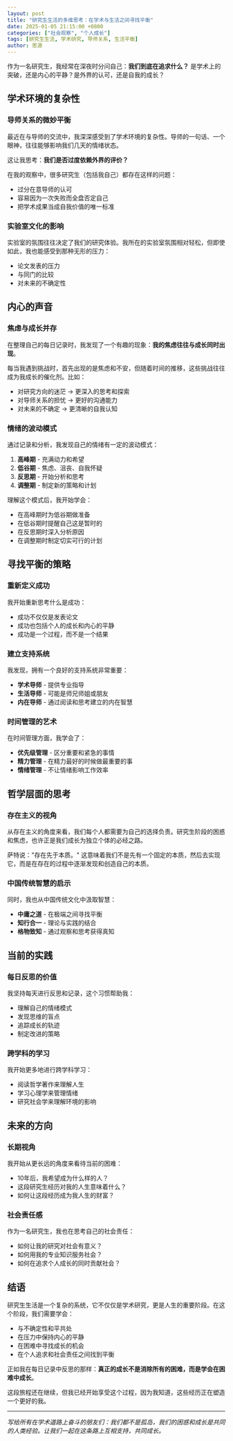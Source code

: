 ```yaml
---
layout: post
title: "研究生生活的多维思考：在学术与生活之间寻找平衡"
date: 2025-01-05 21:15:00 +0800
categories: ["社会观察", "个人成长"]
tags: [研究生生活, 学术研究, 导师关系, 生活平衡]
author: 思源
---
```


作为一名研究生，我经常在深夜时分问自己：**我们到底在追求什么？** 是学术上的突破，还是内心的平静？是外界的认可，还是自我的成长？

## 学术环境的复杂性

### 导师关系的微妙平衡

最近在与导师的交流中，我深深感受到了学术环境的复杂性。导师的一句话、一个眼神，往往能够影响我们几天的情绪状态。

这让我思考：**我们是否过度依赖外界的评价？**

在我的观察中，很多研究生（包括我自己）都存在这样的问题：
- 过分在意导师的认可
- 容易因为一次失败而全盘否定自己
- 把学术成果当成自我价值的唯一标准

### 实验室文化的影响

实验室的氛围往往决定了我们的研究体验。我所在的实验室氛围相对轻松，但即使如此，我也能感受到那种无形的压力：
- 论文发表的压力
- 与同门的比较
- 对未来的不确定性

## 内心的声音

### 焦虑与成长并存

在整理自己的每日记录时，我发现了一个有趣的现象：**我的焦虑往往与成长同时出现**。

每当我遇到挑战时，首先出现的是焦虑和不安，但随着时间的推移，这些挑战往往成为我成长的催化剂。比如：

- 对研究方向的迷茫 → 更深入的思考和探索
- 对导师关系的担忧 → 更好的沟通能力
- 对未来的不确定 → 更清晰的自我认知

### 情绪的波动模式

通过记录和分析，我发现自己的情绪有一定的波动模式：
1. **高峰期** - 充满动力和希望
2. **低谷期** - 焦虑、沮丧、自我怀疑
3. **反思期** - 开始分析和思考
4. **调整期** - 制定新的策略和计划

理解这个模式后，我开始学会：
- 在高峰期时为低谷期做准备
- 在低谷期时提醒自己这是暂时的
- 在反思期时深入分析原因
- 在调整期时制定切实可行的计划

## 寻找平衡的策略

### 重新定义成功

我开始重新思考什么是成功：
- 成功不仅仅是发表论文
- 成功也包括个人的成长和内心的平静
- 成功是一个过程，而不是一个结果

### 建立支持系统

我发现，拥有一个良好的支持系统非常重要：
- **学术导师** - 提供专业指导
- **生活导师** - 可能是师兄师姐或朋友
- **内在导师** - 通过阅读和思考建立的内在智慧

### 时间管理的艺术

在时间管理方面，我学会了：
- **优先级管理** - 区分重要和紧急的事情
- **精力管理** - 在精力最好的时候做最重要的事
- **情绪管理** - 不让情绪影响工作效率

## 哲学层面的思考

### 存在主义的视角

从存在主义的角度来看，我们每个人都需要为自己的选择负责。研究生阶段的困惑和焦虑，也许正是我们成长为独立个体的必经之路。

萨特说："存在先于本质。" 这意味着我们不是先有一个固定的本质，然后去实现它，而是在存在的过程中逐渐发现和创造自己的本质。

### 中国传统智慧的启示

同时，我也从中国传统文化中汲取智慧：
- **中庸之道** - 在极端之间寻找平衡
- **知行合一** - 理论与实践的结合
- **格物致知** - 通过观察和思考获得真知

## 当前的实践

### 每日反思的价值

我坚持每天进行反思和记录，这个习惯帮助我：
- 理解自己的情绪模式
- 发现思维的盲点
- 追踪成长的轨迹
- 制定改进的策略

### 跨学科的学习

我开始更多地进行跨学科学习：
- 阅读哲学著作来理解人生
- 学习心理学来管理情绪
- 研究社会学来理解环境的影响

## 未来的方向

### 长期视角

我开始从更长远的角度来看待当前的困难：
- 10年后，我希望成为什么样的人？
- 这段研究生经历对我的人生意味着什么？
- 如何让这段经历成为我人生的财富？

### 社会责任感

作为一名研究生，我也在思考自己的社会责任：
- 如何让我的研究对社会有意义？
- 如何用我的专业知识服务社会？
- 如何在追求个人成长的同时贡献社会？

## 结语

研究生生活是一个复杂的系统，它不仅仅是学术研究，更是人生的重要阶段。在这个阶段，我们需要学会：
- 与不确定性和平共处
- 在压力中保持内心的平静
- 在困难中寻找成长的机会
- 在个人追求和社会责任之间找到平衡

正如我在每日记录中反思的那样：**真正的成长不是消除所有的困难，而是学会在困难中成长**。

这段旅程还在继续，但我已经开始享受这个过程，因为我知道，这些经历正在塑造一个更好的我。

---

*写给所有在学术道路上奋斗的朋友们：我们都不是孤岛，我们的困惑和成长是共同的人类经验。让我们一起在这条路上互相支持，共同成长。* 